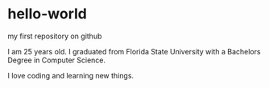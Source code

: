 # hello-world
my first repository on github

I am 25 years old. I graduated from Florida State University with a Bachelors Degree in Computer Science.

I love coding and learning new things.
